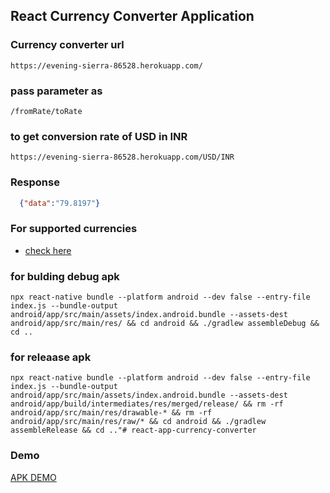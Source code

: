 ## React Currency Converter Application

### Currency converter url
```
https://evening-sierra-86528.herokuapp.com/
```

### pass parameter as 
```
/fromRate/toRate
```

### to get conversion rate of USD in INR
```
https://evening-sierra-86528.herokuapp.com/USD/INR
```

### Response 
```json
  {"data":"79.8197"}
```

### For supported currencies 
- [check here](https://github.com/navaneeth-algorithm/python_currency_converter/blob/main/input_data.json)

### for bulding debug apk
```
npx react-native bundle --platform android --dev false --entry-file index.js --bundle-output android/app/src/main/assets/index.android.bundle --assets-dest android/app/src/main/res/ && cd android && ./gradlew assembleDebug && cd ..

```


### for releaase apk
```
npx react-native bundle --platform android --dev false --entry-file index.js --bundle-output android/app/src/main/assets/index.android.bundle --assets-dest android/app/build/intermediates/res/merged/release/ && rm -rf android/app/src/main/res/drawable-* && rm -rf android/app/src/main/res/raw/* && cd android && ./gradlew assembleRelease && cd .."# react-app-currency-converter
```
### Demo
[APK DEMO](https://drive.google.com/file/d/1vYexVjY96lA7HcE8PlNPnhaGr8Qm_yZn/view?usp=sharing)


